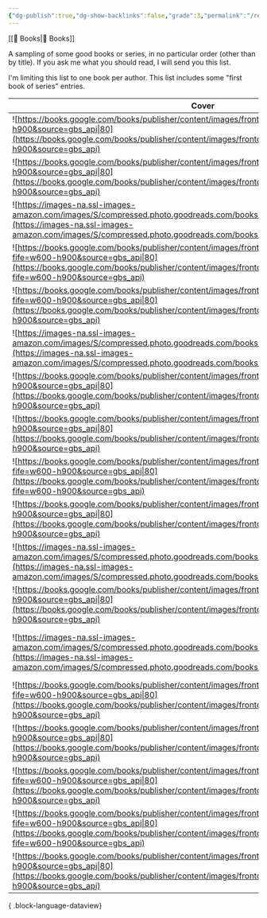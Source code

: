 ```yaml
---
{"dg-publish":true,"dg-show-backlinks":false,"grade":3,"permalink":"/recommended-books/","dgPassFrontmatter":true}
---
```



[[📘 Books\|📘 Books]]

A sampling of some good books or series, in no particular order (other than by title). If you ask me what you should read, I will send you this list.

I'm limiting this list to one book per author. This list includes some "first book of series" entries.

| Cover                                                                                                                                                                                                                                   | title                                 | author              | series                                           | Rating |
| --------------------------------------------------------------------------------------------------------------------------------------------------------------------------------------------------------------------------------------- | ------------------------------------- | ------------------- | ------------------------------------------------ | ------ |
| ![https://books.google.com/books/publisher/content/images/frontcover/3vo0NQbIN2YC?fife=w600-h900&source=gbs_api\|80](https://books.google.com/books/publisher/content/images/frontcover/3vo0NQbIN2YC?fife=w600-h900&source=gbs_api)     | A Thousand Splendid Suns              | Khaled Hosseini     | \-                                               | ⭐⭐⭐⭐⭐  |
| ![https://books.google.com/books/publisher/content/images/frontcover/FD72ekYZqIkC?fife=w600-h900&source=gbs_api\|80](https://books.google.com/books/publisher/content/images/frontcover/FD72ekYZqIkC?fife=w600-h900&source=gbs_api)     | A Wizard of Earthsea                  | Ursula K. Le Guin   | [[Earthsea Cycle\|Earthsea Cycle]]               | ⭐⭐⭐⭐⭐  |
| ![https://images-na.ssl-images-amazon.com/images/S/compressed.photo.goodreads.com/books/1431014197i/25499718.jpg\|80](https://images-na.ssl-images-amazon.com/images/S/compressed.photo.goodreads.com/books/1431014197i/25499718.jpg)   | Children of Time                      | Adrian Tchaikovsky  | [[Children of Time\|Children of Time]]           | ⭐⭐⭐⭐   |
| ![https://books.google.com/books/publisher/content/images/frontcover/9KkWEAAAQBAJ?fife=w600-h900&source=gbs_api\|80](https://books.google.com/books/publisher/content/images/frontcover/9KkWEAAAQBAJ?fife=w600-h900&source=gbs_api)     | Cloud Cuckoo Land                     | Anthony Doerr       | \-                                               | ⭐⭐⭐⭐⭐  |
| ![https://books.google.com/books/publisher/content/images/frontcover/4Vd0DwAAQBAJ?fife=w600-h900&source=gbs_api\|80](https://books.google.com/books/publisher/content/images/frontcover/4Vd0DwAAQBAJ?fife=w600-h900&source=gbs_api)     | Crime And Punishment                  | Fyodor Dostoevsky   | \-                                               | ⭐⭐⭐⭐⭐  |
| ![https://images-na.ssl-images-amazon.com/images/S/compressed.photo.goodreads.com/books/1546269682i/43419431.jpg\|80](https://images-na.ssl-images-amazon.com/images/S/compressed.photo.goodreads.com/books/1546269682i/43419431.jpg)   | Dune                                  | Frank Herbert       | [[Dune Series\|Dune Series]]                     | ⭐⭐⭐⭐⭐  |
| ![https://books.google.com/books/publisher/content/images/frontcover/OPy6E5ZhXs0C?fife=w600-h900&source=gbs_api\|80](https://books.google.com/books/publisher/content/images/frontcover/OPy6E5ZhXs0C?fife=w600-h900&source=gbs_api)     | East of Eden                          | John Steinbeck      | \-                                               | ⭐⭐⭐⭐⭐  |
| ![https://books.google.com/books/publisher/content/images/frontcover/szbNEAAAQBAJ?fife=w600-h900&source=gbs_api\|80](https://books.google.com/books/publisher/content/images/frontcover/szbNEAAAQBAJ?fife=w600-h900&source=gbs_api)     | Exiles                                | Preston M. Sprinkle | \-                                               | ⭐⭐⭐⭐   |
| ![https://books.google.com/books/publisher/content/images/frontcover/FCTYDwAAQBAJ?fife=w600-h900&source=gbs_api\|80](https://books.google.com/books/publisher/content/images/frontcover/FCTYDwAAQBAJ?fife=w600-h900&source=gbs_api)     | Piranesi                              | Susanna Clarke      | \-                                               | ⭐⭐⭐⭐⭐  |
| ![https://books.google.com/books/publisher/content/images/frontcover/AlIxDwAAQBAJ?fife=w600-h900&source=gbs_api\|80](https://books.google.com/books/publisher/content/images/frontcover/AlIxDwAAQBAJ?fife=w600-h900&source=gbs_api)     | Senlin Ascends                        | Josiah Bancroft     | [[Books of Babel\|Books of Babel]]               | ⭐⭐⭐⭐⭐  |
| ![https://images-na.ssl-images-amazon.com/images/S/compressed.photo.goodreads.com/books/1611834134i/7126.jpg\|80](https://images-na.ssl-images-amazon.com/images/S/compressed.photo.goodreads.com/books/1611834134i/7126.jpg)           | The Count of Monte-Cristo             | Alexandre Dumas     | \-                                               | ⭐⭐⭐⭐⭐  |
| ![https://books.google.com/books/publisher/content/images/frontcover/aWZzLPhY4o0C?fife=w600-h900&source=gbs_api\|80](https://books.google.com/books/publisher/content/images/frontcover/aWZzLPhY4o0C?fife=w600-h900&source=gbs_api)     | The Fellowship Of The Ring            | J.R.R. Tolkien      | [[The Lord of the Rings\|The Lord of the Rings]] | ⭐⭐⭐⭐⭐  |
| ![https://images-na.ssl-images-amazon.com/images/S/compressed.photo.goodreads.com/books/1684205034i/112975131.jpg\|80](https://images-na.ssl-images-amazon.com/images/S/compressed.photo.goodreads.com/books/1684205034i/112975131.jpg) | The Kingdom, the Power, and the Glory | Tim Alberta         | \-                                               | ⭐⭐⭐⭐⭐  |
| ![https://books.google.com/books/publisher/content/images/frontcover/ZG6pwnARDFYC?fife=w600-h900&source=gbs_api\|80](https://books.google.com/books/publisher/content/images/frontcover/ZG6pwnARDFYC?fife=w600-h900&source=gbs_api)     | The Little Friend                     | Donna Tartt         | \-                                               | ⭐⭐⭐⭐⭐  |
| ![https://books.google.com/books/publisher/content/images/frontcover/BggjiQn2m8sC?fife=w600-h900&source=gbs_api\|80](https://books.google.com/books/publisher/content/images/frontcover/BggjiQn2m8sC?fife=w600-h900&source=gbs_api)     | The Luminaries                        | Eleanor Catton      | \-                                               | ⭐⭐⭐⭐⭐  |
| ![https://books.google.com/books/publisher/content/images/frontcover/Q69PhJN-TbwC?fife=w600-h900&source=gbs_api\|80](https://books.google.com/books/publisher/content/images/frontcover/Q69PhJN-TbwC?fife=w600-h900&source=gbs_api)     | The Poisonwood Bible                  | Barbara Kingsolver  | \-                                               | ⭐⭐⭐⭐⭐  |
| ![https://books.google.com/books/publisher/content/images/frontcover/DQ28DwAAQBAJ?fife=w600-h900&source=gbs_api\|80](https://books.google.com/books/publisher/content/images/frontcover/DQ28DwAAQBAJ?fife=w600-h900&source=gbs_api)     | Till We Have Faces                    | C.S. Lewis          | \-                                               | ⭐⭐⭐⭐⭐  |
| ![https://books.google.com/books/publisher/content/images/frontcover/ittzoegmRpAC?fife=w600-h900&source=gbs_api\|80](https://books.google.com/books/publisher/content/images/frontcover/ittzoegmRpAC?fife=w600-h900&source=gbs_api)     | Watership Down                        | Richard Adams       | \-                                               | ⭐⭐⭐⭐⭐  |

{ .block-language-dataview}

